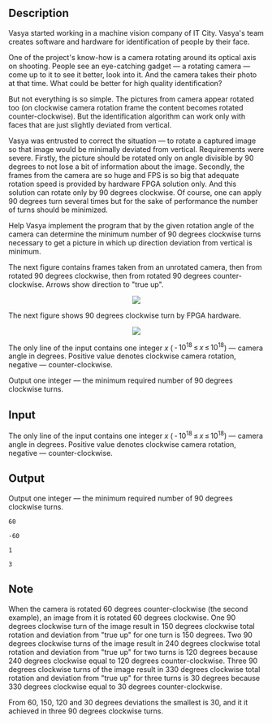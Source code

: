 ## Description

<div><p>Vasya started working in a machine vision company of IT City. Vasya's team creates software and hardware for identification of people by their face.</p><p>One of the project's know-how is a camera rotating around its optical axis on shooting. People see an eye-catching gadget — a rotating camera — come up to it to see it better, look into it. And the camera takes their photo at that time. What could be better for high quality identification?</p><p>But not everything is so simple. The pictures from camera appear rotated too (on clockwise camera rotation frame the content becomes rotated counter-clockwise). But the identification algorithm can work only with faces that are just slightly deviated from vertical.</p><p>Vasya was entrusted to correct the situation — to rotate a captured image so that image would be minimally deviated from vertical. Requirements were severe. Firstly, the picture should be rotated only on angle divisible by 90 degrees to not lose a bit of information about the image. Secondly, the frames from the camera are so huge and FPS is so big that adequate rotation speed is provided by hardware FPGA solution only. And this solution can rotate only by 90 degrees clockwise. Of course, one can apply 90 degrees turn several times but for the sake of performance the number of turns should be minimized.</p><p>Help Vasya implement the program that by the given rotation angle of the camera can determine the minimum number of 90 degrees clockwise turns necessary to get a picture in which up direction deviation from vertical is minimum.</p><p>The next figure contains frames taken from an unrotated camera, then from rotated 90 degrees clockwise, then from rotated 90 degrees counter-clockwise. Arrows show direction to "true up".</p><center> <img class="tex-graphics" src="file://8lfxGyBA.png" style="max-width: 100.0%;max-height: 100.0%;"> </center><p>The next figure shows 90 degrees clockwise turn by FPGA hardware.</p><center> <img class="tex-graphics" src="file://GQPqFrSr.png" style="max-width: 100.0%;max-height: 100.0%;"> </center></div><div class="input-specification"><p>The only line of the input contains one integer <span class="tex-span"><i>x</i></span> (<span class="tex-span"> - 10<sup class="upper-index">18</sup> ≤ <i>x</i> ≤ 10<sup class="upper-index">18</sup></span>) — camera angle in degrees. Positive value denotes clockwise camera rotation, negative — counter-clockwise.</p></div><div class="output-specification"><p>Output one integer — the minimum required number of 90 degrees clockwise turns.</p></div>

## Input

<p>The only line of the input contains one integer <span class="tex-span"><i>x</i></span> (<span class="tex-span"> - 10<sup class="upper-index">18</sup> ≤ <i>x</i> ≤ 10<sup class="upper-index">18</sup></span>) — camera angle in degrees. Positive value denotes clockwise camera rotation, negative — counter-clockwise.</p>

## Output

<p>Output one integer — the minimum required number of 90 degrees clockwise turns.</p>





```input1
60

```




```input2
-60

```




```output1
1

```




```output2
3

```



## Note

<p>When the camera is rotated <span class="tex-span">60</span> degrees counter-clockwise (the second example), an image from it is rotated <span class="tex-span">60</span> degrees clockwise. One <span class="tex-span">90</span> degrees clockwise turn of the image result in <span class="tex-span">150</span> degrees clockwise total rotation and deviation from "true up" for one turn is <span class="tex-span">150</span> degrees. Two <span class="tex-span">90</span> degrees clockwise turns of the image result in <span class="tex-span">240</span> degrees clockwise total rotation and deviation from "true up" for two turns is <span class="tex-span">120</span> degrees because <span class="tex-span">240</span> degrees clockwise equal to <span class="tex-span">120</span> degrees counter-clockwise. Three <span class="tex-span">90</span> degrees clockwise turns of the image result in <span class="tex-span">330</span> degrees clockwise total rotation and deviation from "true up" for three turns is <span class="tex-span">30</span> degrees because <span class="tex-span">330</span> degrees clockwise equal to <span class="tex-span">30</span> degrees counter-clockwise.</p><p>From <span class="tex-span">60</span>, <span class="tex-span">150</span>, <span class="tex-span">120</span> and <span class="tex-span">30</span> degrees deviations the smallest is <span class="tex-span">30</span>, and it it achieved in three <span class="tex-span">90</span> degrees clockwise turns.</p>
